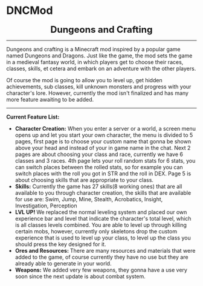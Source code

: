 # DNCMod
<p style="text-align: center;"><strong><span style="font-size: 24px;">Dungeons and Crafting</span></strong></p>
<hr>
<p>Dungeons and crafting is a Minecraft mod inspired by a popular game named Dungeons and Dragons. Just like the game, the mod sets the game in a medieval fantasy world, in which players get to choose their races, classes, skills, et cetera and embark on an adventure with the other players.</p>
<p>Of course the mod is going to allow you to level up, get hidden achievements, sub classes, kill unknown monsters and progress with your character&apos;s lore. However, currently the mod isn&apos;t finalized and has many more feature awaiting to be added.</p>
<hr>
<p><strong>Current Feature List:</strong></p>
<ul>
    <li><strong>Character Creation:</strong> When you enter a server or a world, a screen menu opens up and let you start your own character, the menu is divided to 5 pages, first page is to choose your custom name that gonna be shown above your head and instead of your in game name in the chat. Next 2 pages are about choosing your class and race, currently we have 6 classes and 3 races. 4th page lets your roll random stats for 6 stats, you can switch places between the rolled stats, so for example you can switch places with the roll you got in STR and the roll in DEX. Page 5 is about choosing skills that are appropriate to your class.</li>
    <li><strong>Skills:</strong> Currently the game has 27 skills(8 working ones) that are all available to you through character creation, the skills that are available for use are: Swim, Jump, Mine, Stealth, Acrobatics, Insight, Investigation, Perception</li>
    <li><strong>LVL UP!&nbsp;</strong>We replaced the normal leveling system and placed our own experience bar and level that indicate the character&apos;s total level, which is all classes levels combined. You are able to level up through killing certain mobs, however, currently only skeletons drop the custom experience that is used to level up your class, to level up the class you should press the key designed for it.</li>
    <li><strong>Ores and Resources:&nbsp;</strong>There are many resources and materials that were added to the game, of course currently they have no use but they are already able to generate in your world.</li>
    <li><strong>Weapons:</strong> We added very few weapons, they gonna have a use very soon since the next update is about combat system.</li>
</ul>
